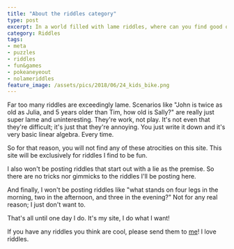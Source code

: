 ```yaml
---
title: "About the riddles category"
type: post
excerpt: In a world filled with lame riddles, where can you find good ones?!
category: Riddles
tags:
- meta
- puzzles
- riddles
- fun&games
- pokeaneyeout
- nolameriddles
feature_image: /assets/pics/2018/06/24_kids_bike.png
---
```


Far too many riddles are exceedingly lame. Scenarios like "John is twice as old as Julia, and 5 years older than Tim, how old is Sally?" are really just super lame and uninteresting. They're work, not play. It's not even that they're difficult; it's just that they're annoying. You just write it down and it's very basic linear algebra. Every time.

So for that reason, you will not find any of these atrocities on this site. This site will be exclusively for riddles I find to be fun.

I also won't be posting riddles that start out with a lie as the premise. So there are no tricks nor gimmicks to the riddles I'll be posting here.

And finally, I won't be posting riddles like "what stands on four legs in the morning, two in the afternoon, and three in the evening?" Not for any real reason; I just don't want to.

That's all until one day I do. It's my site, I do what I want!

If you have any riddles you think are cool, please send them to [me](mailto:aaron@niskin.org)! I love riddles.
